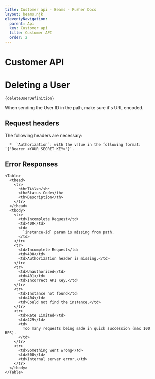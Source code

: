 ```yaml
---
title: Customer api - Beams - Pusher Docs
layout: beams.njk
eleventyNavigation: 
  parent: Api
  key: Customer api
  title: Customer API
  order: 2
---
```

# Customer API
 
# Deleting a User
 
```http
{deleteUserDefinition}
```
 <Alert primary> When sending the User ID in the path, make sure it's URL encoded. </Alert> 
## Request headers
 
The following headers are necessary:

    
      *  `Authorization`: with the value in the following format: `{'Bearer <YOUR_SECRET_KEY>'}`. 
    

    
## Error Responses

    <Table>
      <thead>
        <tr>
          <th>Title</th>
          <th>Status Code</th>
          <th>Description</th>
        </tr>
      </thead>
      <tbody>
        <tr>
          <td>Incomplete Request</td>
          <td>400</td>
          <td>
            `instance-id` param is missing from path.
          </td>
        </tr>
        <tr>
          <td>Incomplete Request</td>
          <td>400</td>
          <td>Authorization header is missing.</td>
        </tr>
        <tr>
          <td>Unauthorized</td>
          <td>401</td>
          <td>Incorrect API Key.</td>
        </tr>
        <tr>
          <td>Instance not found</td>
          <td>404</td>
          <td>Could not find the instance.</td>
        </tr>
        <tr>
          <td>Rate Limited</td>
          <td>429</td>
          <td>
            Too many requests being made in quick succession (max 100 RPS).
          </td>
        </tr>
        <tr>
          <td>Something went wrong</td>
          <td>500</td>
          <td>Internal server error.</td>
        </tr>
      </tbody>
    </Table>
